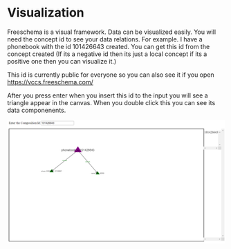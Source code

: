 # Visualization

Freeschema is a visual framework. Data can be visualized easily. You will need the concept id to see your data relations. For example. I have a phonebook with the id 101426643 created. You can get this id from the concept created (If its a negative id then its just a local concept if its a positive one then you can visualize it.)

This id is currently public for everyone so you can also see it if you open https://vccs.freeschema.com/

After you press enter when you insert this id to the input you will see a triangle appear in the canvas. When you double click this you can see its data componenents.

![local_to_real_nodes](images/vccs.png)